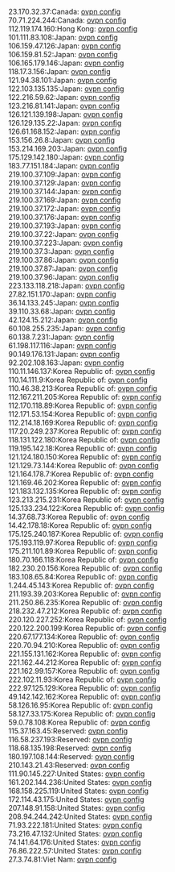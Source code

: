 23.170.32.37:Canada: [ovpn config](vpn/23_170_32_37.ovpn)  
70.71.224.244:Canada: [ovpn config](vpn/70_71_224_244.ovpn)  
112.119.174.160:Hong Kong: [ovpn config](vpn/112_119_174_160.ovpn)  
101.111.83.108:Japan: [ovpn config](vpn/101_111_83_108.ovpn)  
106.159.47.126:Japan: [ovpn config](vpn/106_159_47_126.ovpn)  
106.159.81.52:Japan: [ovpn config](vpn/106_159_81_52.ovpn)  
106.165.179.146:Japan: [ovpn config](vpn/106_165_179_146.ovpn)  
118.17.3.156:Japan: [ovpn config](vpn/118_17_3_156.ovpn)  
121.94.38.101:Japan: [ovpn config](vpn/121_94_38_101.ovpn)  
122.103.135.135:Japan: [ovpn config](vpn/122_103_135_135.ovpn)  
122.216.59.62:Japan: [ovpn config](vpn/122_216_59_62.ovpn)  
123.216.81.141:Japan: [ovpn config](vpn/123_216_81_141.ovpn)  
126.121.139.198:Japan: [ovpn config](vpn/126_121_139_198.ovpn)  
126.129.135.22:Japan: [ovpn config](vpn/126_129_135_22.ovpn)  
126.61.168.152:Japan: [ovpn config](vpn/126_61_168_152.ovpn)  
153.156.26.8:Japan: [ovpn config](vpn/153_156_26_8.ovpn)  
153.214.169.203:Japan: [ovpn config](vpn/153_214_169_203.ovpn)  
175.129.142.180:Japan: [ovpn config](vpn/175_129_142_180.ovpn)  
183.77.151.184:Japan: [ovpn config](vpn/183_77_151_184.ovpn)  
219.100.37.109:Japan: [ovpn config](vpn/219_100_37_109.ovpn)  
219.100.37.129:Japan: [ovpn config](vpn/219_100_37_129.ovpn)  
219.100.37.144:Japan: [ovpn config](vpn/219_100_37_144.ovpn)  
219.100.37.169:Japan: [ovpn config](vpn/219_100_37_169.ovpn)  
219.100.37.172:Japan: [ovpn config](vpn/219_100_37_172.ovpn)  
219.100.37.176:Japan: [ovpn config](vpn/219_100_37_176.ovpn)  
219.100.37.193:Japan: [ovpn config](vpn/219_100_37_193.ovpn)  
219.100.37.22:Japan: [ovpn config](vpn/219_100_37_22.ovpn)  
219.100.37.223:Japan: [ovpn config](vpn/219_100_37_223.ovpn)  
219.100.37.3:Japan: [ovpn config](vpn/219_100_37_3.ovpn)  
219.100.37.86:Japan: [ovpn config](vpn/219_100_37_86.ovpn)  
219.100.37.87:Japan: [ovpn config](vpn/219_100_37_87.ovpn)  
219.100.37.96:Japan: [ovpn config](vpn/219_100_37_96.ovpn)  
223.133.118.218:Japan: [ovpn config](vpn/223_133_118_218.ovpn)  
27.82.151.170:Japan: [ovpn config](vpn/27_82_151_170.ovpn)  
36.14.133.245:Japan: [ovpn config](vpn/36_14_133_245.ovpn)  
39.110.33.68:Japan: [ovpn config](vpn/39_110_33_68.ovpn)  
42.124.15.212:Japan: [ovpn config](vpn/42_124_15_212.ovpn)  
60.108.255.235:Japan: [ovpn config](vpn/60_108_255_235.ovpn)  
60.138.7.231:Japan: [ovpn config](vpn/60_138_7_231.ovpn)  
61.198.117.116:Japan: [ovpn config](vpn/61_198_117_116.ovpn)  
90.149.176.131:Japan: [ovpn config](vpn/90_149_176_131.ovpn)  
92.202.108.163:Japan: [ovpn config](vpn/92_202_108_163.ovpn)  
110.11.146.137:Korea Republic of: [ovpn config](vpn/110_11_146_137.ovpn)  
110.14.111.9:Korea Republic of: [ovpn config](vpn/110_14_111_9.ovpn)  
110.46.38.213:Korea Republic of: [ovpn config](vpn/110_46_38_213.ovpn)  
112.167.211.205:Korea Republic of: [ovpn config](vpn/112_167_211_205.ovpn)  
112.170.118.89:Korea Republic of: [ovpn config](vpn/112_170_118_89.ovpn)  
112.171.53.154:Korea Republic of: [ovpn config](vpn/112_171_53_154.ovpn)  
112.214.18.169:Korea Republic of: [ovpn config](vpn/112_214_18_169.ovpn)  
117.20.249.237:Korea Republic of: [ovpn config](vpn/117_20_249_237.ovpn)  
118.131.122.180:Korea Republic of: [ovpn config](vpn/118_131_122_180.ovpn)  
119.195.142.18:Korea Republic of: [ovpn config](vpn/119_195_142_18.ovpn)  
121.124.180.150:Korea Republic of: [ovpn config](vpn/121_124_180_150.ovpn)  
121.129.73.144:Korea Republic of: [ovpn config](vpn/121_129_73_144.ovpn)  
121.164.178.7:Korea Republic of: [ovpn config](vpn/121_164_178_7.ovpn)  
121.169.46.202:Korea Republic of: [ovpn config](vpn/121_169_46_202.ovpn)  
121.183.132.135:Korea Republic of: [ovpn config](vpn/121_183_132_135.ovpn)  
123.213.215.231:Korea Republic of: [ovpn config](vpn/123_213_215_231.ovpn)  
125.133.234.122:Korea Republic of: [ovpn config](vpn/125_133_234_122.ovpn)  
14.37.68.73:Korea Republic of: [ovpn config](vpn/14_37_68_73.ovpn)  
14.42.178.18:Korea Republic of: [ovpn config](vpn/14_42_178_18.ovpn)  
175.125.240.187:Korea Republic of: [ovpn config](vpn/175_125_240_187.ovpn)  
175.193.119.97:Korea Republic of: [ovpn config](vpn/175_193_119_97.ovpn)  
175.211.101.89:Korea Republic of: [ovpn config](vpn/175_211_101_89.ovpn)  
180.70.166.118:Korea Republic of: [ovpn config](vpn/180_70_166_118.ovpn)  
182.230.20.156:Korea Republic of: [ovpn config](vpn/182_230_20_156.ovpn)  
183.108.65.84:Korea Republic of: [ovpn config](vpn/183_108_65_84.ovpn)  
1.244.45.143:Korea Republic of: [ovpn config](vpn/1_244_45_143.ovpn)  
211.193.39.203:Korea Republic of: [ovpn config](vpn/211_193_39_203.ovpn)  
211.250.86.235:Korea Republic of: [ovpn config](vpn/211_250_86_235.ovpn)  
218.232.47.212:Korea Republic of: [ovpn config](vpn/218_232_47_212.ovpn)  
220.120.227.252:Korea Republic of: [ovpn config](vpn/220_120_227_252.ovpn)  
220.122.200.199:Korea Republic of: [ovpn config](vpn/220_122_200_199.ovpn)  
220.67.177.134:Korea Republic of: [ovpn config](vpn/220_67_177_134.ovpn)  
220.70.94.210:Korea Republic of: [ovpn config](vpn/220_70_94_210.ovpn)  
221.155.131.162:Korea Republic of: [ovpn config](vpn/221_155_131_162.ovpn)  
221.162.44.212:Korea Republic of: [ovpn config](vpn/221_162_44_212.ovpn)  
221.162.99.157:Korea Republic of: [ovpn config](vpn/221_162_99_157.ovpn)  
222.102.11.93:Korea Republic of: [ovpn config](vpn/222_102_11_93.ovpn)  
222.97.125.129:Korea Republic of: [ovpn config](vpn/222_97_125_129.ovpn)  
49.142.142.162:Korea Republic of: [ovpn config](vpn/49_142_142_162.ovpn)  
58.126.16.95:Korea Republic of: [ovpn config](vpn/58_126_16_95.ovpn)  
58.127.33.175:Korea Republic of: [ovpn config](vpn/58_127_33_175.ovpn)  
59.0.78.108:Korea Republic of: [ovpn config](vpn/59_0_78_108.ovpn)  
115.37.163.45:Reserved: [ovpn config](vpn/115_37_163_45.ovpn)  
116.58.237.193:Reserved: [ovpn config](vpn/116_58_237_193.ovpn)  
118.68.135.198:Reserved: [ovpn config](vpn/118_68_135_198.ovpn)  
180.197.108.144:Reserved: [ovpn config](vpn/180_197_108_144.ovpn)  
210.143.21.43:Reserved: [ovpn config](vpn/210_143_21_43.ovpn)  
111.90.145.227:United States: [ovpn config](vpn/111_90_145_227.ovpn)  
161.202.144.236:United States: [ovpn config](vpn/161_202_144_236.ovpn)  
168.158.225.119:United States: [ovpn config](vpn/168_158_225_119.ovpn)  
172.114.43.175:United States: [ovpn config](vpn/172_114_43_175.ovpn)  
207.148.91.158:United States: [ovpn config](vpn/207_148_91_158.ovpn)  
208.94.244.242:United States: [ovpn config](vpn/208_94_244_242.ovpn)  
71.93.222.181:United States: [ovpn config](vpn/71_93_222_181.ovpn)  
73.216.47.132:United States: [ovpn config](vpn/73_216_47_132.ovpn)  
74.141.64.176:United States: [ovpn config](vpn/74_141_64_176.ovpn)  
76.86.222.57:United States: [ovpn config](vpn/76_86_222_57.ovpn)  
27.3.74.81:Viet Nam: [ovpn config](vpn/27_3_74_81.ovpn)  
